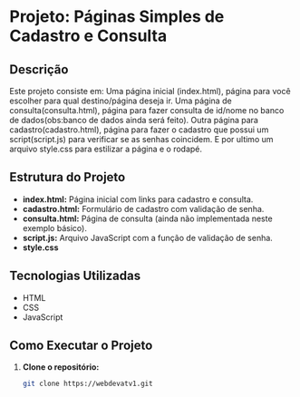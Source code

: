 # Projeto: Páginas Simples de Cadastro e Consulta

## Descrição
Este projeto consiste em:
Uma página inicial (index.html), página para você escolher para qual destino/página deseja ir.
Uma página de consulta(consulta.html), página para fazer consulta de id/nome no banco de dados(obs:banco de dados ainda será feito).
Outra página para cadastro(cadastro.html), página para fazer o cadastro que possui um script(script.js) para verificar se as senhas coincidem.
E por ultimo um arquivo style.css para estilizar a página e o rodapé.

## Estrutura do Projeto
* **index.html:** Página inicial com links para cadastro e consulta.
* **cadastro.html:** Formulário de cadastro com validação de senha.
* **consulta.html:** Página de consulta (ainda não implementada neste exemplo básico).
* **script.js:** Arquivo JavaScript com a função de validação de senha.
* **style.css**

## Tecnologias Utilizadas
* HTML
* CSS
* JavaScript

## Como Executar o Projeto
1. **Clone o repositório:**
   ```bash
   git clone https://webdevatv1.git